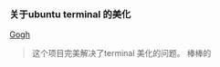 ### 关于ubuntu terminal 的美化

[Gogh](https://github.com/Mayccoll/Gogh)
> 这个项目完美解决了terminal 美化的问题。
> 棒棒的
